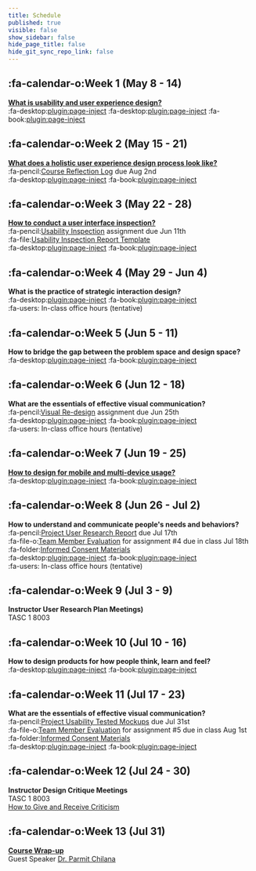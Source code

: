 ```yaml
---
title: Schedule
published: true
visible: false
show_sidebar: false
hide_page_title: false
hide_git_sync_repo_link: false
---
```


## :fa-calendar-o:Week 1 (May 8 - 14)
**[What is usability and user experience design?](https://canvas.sfu.ca/courses/44038/modules/items/1096965)**  
:fa-desktop:[plugin:page-inject](/192/all-slides/week-01-1?template=partials/pdflinkonly)
:fa-desktop:[plugin:page-inject](/192/all-slides/week-01-2?template=partials/pdflinkonly)
:fa-book:[plugin:page-inject](/192/all-readings/week-01?template=partials/embedlycardlinkonly)  

## :fa-calendar-o:Week 2 (May 15 - 21)
**[What does a holistic user experience design process look like?](https://canvas.sfu.ca/courses/44038/modules/items/1096966)**  
:fa-pencil:[Course Reflection Log](https://canvas.sfu.ca/courses/44038/assignments/347280) due Aug 2nd   
:fa-desktop:[plugin:page-inject](/192/all-slides/week-02?template=partials/pdflinkonly)
:fa-book:[plugin:page-inject](/192/all-readings/week-02?template=partials/embedlycardlinkonly)  

## :fa-calendar-o:Week 3 (May 22 - 28)
**[How to conduct a user interface inspection?](https://canvas.sfu.ca/courses/44038/modules/items/1096967)**  
:fa-pencil:[Usability Inspection](https://canvas.sfu.ca/courses/44038/assignments/347284) assignment due Jun 11th  
:fa-file:[Usability Inspection Report Template](https://canvas.sfu.ca/courses/44038/files/folder/Handouts/Usability%20Inspection%20Report%20Template)  
:fa-desktop:[plugin:page-inject](/192/all-slides/week-03?template=partials/pdflinkonly)
:fa-book:[plugin:page-inject](/192/all-readings/week-03?template=partials/embedlycardlinkonly)  

## :fa-calendar-o:Week 4 (May 29 - Jun 4)
**What is the practice of strategic interaction design?**   
:fa-desktop:[plugin:page-inject](/192/all-slides/week-04?template=partials/pdflinkonly)
:fa-book:[plugin:page-inject](/192/all-readings/week-04?template=partials/embedlycardlinkonly)  
:fa-users: In-class office hours (tentative)

## :fa-calendar-o:Week 5 (Jun 5 - 11)
**How to bridge the gap between the problem space and design space?**   
:fa-desktop:[plugin:page-inject](/192/all-slides/week-05?template=partials/pdflinkonly)
:fa-book:[plugin:page-inject](/192/all-readings/week-05?template=partials/embedlycardlinkonly)  

## :fa-calendar-o:Week 6 (Jun 12 - 18)
**What are the essentials of effective visual communication?**   
:fa-pencil:[Visual Re-design](#) assignment due Jun 25th  
:fa-desktop:[plugin:page-inject](/192/all-slides/week-06?template=partials/pdflinkonly)
:fa-book:[plugin:page-inject](/192/all-readings/week-06?template=partials/embedlycardlinkonly)  
:fa-users: In-class office hours (tentative)  

## :fa-calendar-o:Week 7 (Jun 19 - 25)
**[How to design for mobile and multi-device usage?](https://canvas.sfu.ca/courses/44038/modules/items/1096971)**  
:fa-desktop:[plugin:page-inject](/192/all-slides/week-07?template=partials/pdflinkonly)
:fa-book:[plugin:page-inject](/192/all-readings/week-07?template=partials/embedlycardlinkonly)  

## :fa-calendar-o:Week 8 (Jun 26 - Jul 2)
**How to understand and communicate people's needs and behaviors?**   
:fa-pencil:[Project User Research Report](https://canvas.sfu.ca) due Jul 17th  
:fa-file-o:[Team Member Evaluation](https://canvas.sfu.ca) for  assignment #4 due in class Jul 18th  
:fa-folder:[Informed Consent Materials](https://canvas.sfu.ca)  
:fa-desktop:[plugin:page-inject](/192/all-slides/week-08?template=partials/pdflinkonly)
:fa-book:[plugin:page-inject](/192/all-readings/week-08?template=partials/embedlycardlinkonly)  
:fa-users: In-class office hours (tentative)  

## :fa-calendar-o:Week 9 (Jul 3 - 9)
**Instructor User Research Plan Meetings)**  
TASC 1 8003

## :fa-calendar-o:Week 10 (Jul 10 - 16)  
**How to design products for how people think, learn and feel?**  
:fa-desktop:[plugin:page-inject](/192/all-slides/week-10?template=partials/pdflinkonly)
:fa-book:[plugin:page-inject](/192/all-readings/week-10?template=partials/embedlycardlinkonly)  

## :fa-calendar-o:Week 11 (Jul 17 - 23)
**What are the essentials of effective visual communication?**   
:fa-pencil:[Project Usability Tested Mockups](https://canvas.sfu.ca) due Jul 31st    
:fa-file-o:[Team Member Evaluation](https://canvas.sfu.ca) for assignment #5 due in class Aug 1st  
:fa-folder:[Informed Consent Materials](https://canvas.sfu.ca)  
:fa-desktop:[plugin:page-inject](/192/all-slides/week-11?template=partials/pdflinkonly)
:fa-book:[plugin:page-inject](/192/all-readings/week-11?template=partials/embedlycardlinkonly)  

## :fa-calendar-o:Week 12 (Jul 24 - 30)
**Instructor Design Critique Meetings**  
TASC 1 8003  
<i class="fa fa-book" aria-hidden="true"></i> [How to Give and Receive Criticism](http://scottberkun.com/essays/35-how-to-give-and-receive-criticism/)

## :fa-calendar-o:Week 13 (Jul 31)
**[Course Wrap-up](https://canvas.sfu.ca)**    
Guest Speaker [Dr. Parmit Chilana](http://hci.cs.sfu.ca/)  
